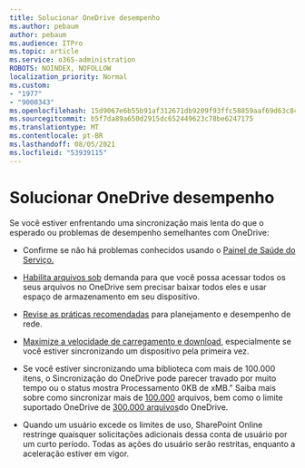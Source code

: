 ```yaml
---
title: Solucionar OneDrive desempenho
ms.author: pebaum
author: pebaum
ms.audience: ITPro
ms.topic: article
ms.service: o365-administration
ROBOTS: NOINDEX, NOFOLLOW
localization_priority: Normal
ms.custom:
- "1977"
- "9000343"
ms.openlocfilehash: 15d9067e6b55b91af312671db9209f93ffc58859aaf69d63c84dbc354aff3dd3
ms.sourcegitcommit: b5f7da89a650d2915dc652449623c78be6247175
ms.translationtype: MT
ms.contentlocale: pt-BR
ms.lasthandoff: 08/05/2021
ms.locfileid: "53939115"
---
```

# <a name="troubleshoot-onedrive-performance"></a>Solucionar OneDrive desempenho

Se você estiver enfrentando uma sincronização mais lenta do que o esperado ou problemas de desempenho semelhantes com OneDrive:

- Confirme se não há problemas conhecidos usando o [Painel de Saúde do Serviço.](https://portal.office.com/adminportal/home?ref=/servicehealth)

- [Habilita arquivos sob](https://support.office.com/article/save-disk-space-with-onedrive-files-on-demand-for-windows-10-0e6860d3-d9f3-4971-b321-7092438fb38e) demanda para que você possa acessar todos os seus arquivos no OneDrive sem precisar baixar todos eles e usar espaço de armazenamento em seu dispositivo.

- [Revise as práticas recomendadas](https://docs.microsoft.com/office365/enterprise/network-planning-and-performance) para planejamento e desempenho de rede.

- [Maximize a velocidade de carregamento e download](https://support.office.com/article/maximize-upload-and-download-speed-8eeadfb8-501f-406d-997b-98ab6ff67f43), especialmente se você estiver sincronizando um dispositivo pela primeira vez.

- Se você estiver sincronizando uma biblioteca com mais de 100.000 itens, o Sincronização do OneDrive pode parecer travado por muito tempo ou o status mostra Processamento 0KB de xMB." Saiba mais sobre como sincronizar mais de [100.000](https://support.office.com/article/invalid-file-names-and-file-types-in-onedrive-onedrive-for-business-and-sharepoint-64883a5d-228e-48f5-b3d2-eb39e07630fa) arquivos, bem como o limite suportado OneDrive de [300.000 arquivos](https://support.office.com/article/invalid-file-names-and-file-types-in-onedrive-onedrive-for-business-and-sharepoint-64883a5d-228e-48f5-b3d2-eb39e07630fa)do OneDrive.

- Quando um usuário excede os limites de uso, SharePoint Online restringe quaisquer solicitações adicionais dessa conta de usuário por um curto período. Todas as ações do usuário serão restritas, enquanto a aceleração estiver em vigor.
